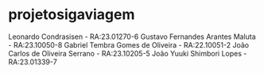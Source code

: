 # projetosigaviagem
Leonardo Condrasisen - RA:23.01270-6
Gustavo Fernandes Arantes Maluta - RA:23.10050-8
Gabriel Tembra Gomes de Oliveira - RA:22.10051-2
João Carlos de Oliveira Serrano - RA:23.10205-5
João Yuuki Shimbori Lopes - RA:23.01339-7